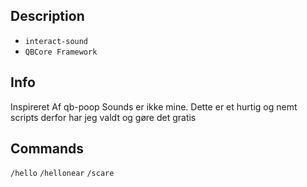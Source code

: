 ## Description 

-  `interact-sound`
-  `QBCore Framework`

## Info

Inspireret Af qb-poop
Sounds er ikke mine.
Dette er et hurtig og nemt scripts derfor har jeg valdt og gøre det gratis

## Commands

`/hello` 
`/hellonear` 
`/scare` 
